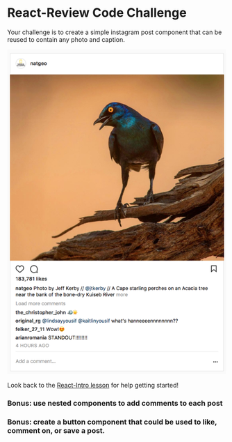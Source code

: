 # React-Review Code Challenge

Your challenge is to create a simple instagram post component that can be reused to contain any photo and caption.

![insta-example](./public/insta-example.png)

Look back to the [React-Intro lesson](https://git.generalassemb.ly/ga-wdi-lessons/react-intro) for help getting started!

### **Bonus: use nested components to add comments to each post**

### **Bonus: create a button component that could be used to like, comment on, or save a post.**